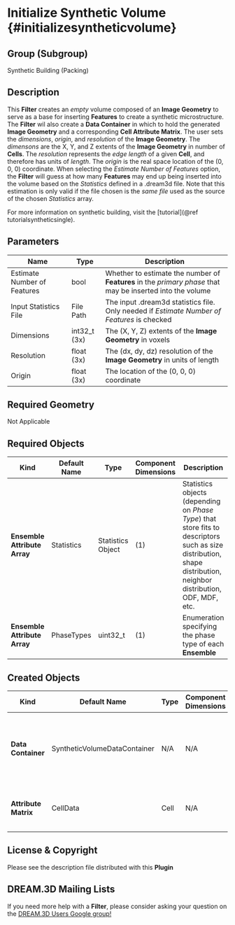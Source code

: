 Initialize Synthetic Volume {#initializesyntheticvolume}
=============

## Group (Subgroup) ##
Synthetic Building (Packing)

## Description ##
This **Filter** creates an _empty_ volume composed of an **Image Geometry** to serve as a base for inserting **Features** to create a synthetic microstructure. The **Filter** wil also create a **Data Container** in which to hold the generated **Image Geometry** and a corresponding **Cell Attribute Matrix**. The user sets the _dimensions_, _origin_, and _resolution_ of the **Image Geometry**. The _dimensons_ are the X, Y, and Z extents of the **Image Geometry** in number of **Cells**. The _resolution_ represents the _edge length_ of a given **Cell**, and therefore has units of _length_. The _origin_ is the real space location of the (0, 0, 0) coordinate. When selecting the _Estimate Number of Features_ option, the **Filter** will guess at how many **Features** may end up being inserted into the volume based on the _Statistics_ defined in a .dream3d file. Note that this estimation is only valid if the file chosen is the _same file_ used as the source of the chosen _Statistics_ array.

For more information on synthetic building, visit the [tutorial](@ref tutorialsyntheticsingle).

## Parameters ##
| Name | Type | Description |
|------|------| ----------- |
| Estimate Number of Features | bool | Whether to estimate the number of **Features** in the _primary phase_ that may be inserted into the volume |
| Input Statistics File | File Path | The input .dream3d statistics file. Only needed if _Estimate Number of Features_ is checked |
| Dimensions | int32_t (3x) | The (X, Y, Z) extents of the **Image Geometry** in voxels |
| Resolution | float (3x) | The (dx, dy, dz) resolution of the **Image Geometry** in units of length |
| Origin | float (3x) | The location of the (0, 0, 0) coordinate |

## Required Geometry ##
Not Applicable

## Required Objects ##
| Kind | Default Name | Type | Component Dimensions | Description |
|------|--------------|-------------|---------|-----|
| **Ensemble Attribute Array** | Statistics | Statistics Object | (1) | Statistics objects (depending on *Phase Type*) that store fits to descriptors such as size distribution, shape distribution, neighbor distribution, ODF, MDF, etc. |
| **Ensemble Attribute Array** | PhaseTypes | uint32_t | (1) | Enumeration specifying the phase type of each **Ensemble** |

## Created Objects ##
| Kind | Default Name | Type | Component Dimensions | Description |
|------|--------------|-------------|---------|-----|
| **Data Container** | SyntheticVolumeDataContainer | N/A | N/A | Created synthetic volume **Data Container** name with an **Image Geometry** |
| **Attribute Matrix** | CellData | Cell | N/A | Created **Cell Attribute Matrix** name |


## License & Copyright ##

Please see the description file distributed with this **Plugin**

## DREAM.3D Mailing Lists ##

If you need more help with a **Filter**, please consider asking your question on the [DREAM.3D Users Google group!](https://groups.google.com/forum/?hl=en#!forum/dream3d-users)


